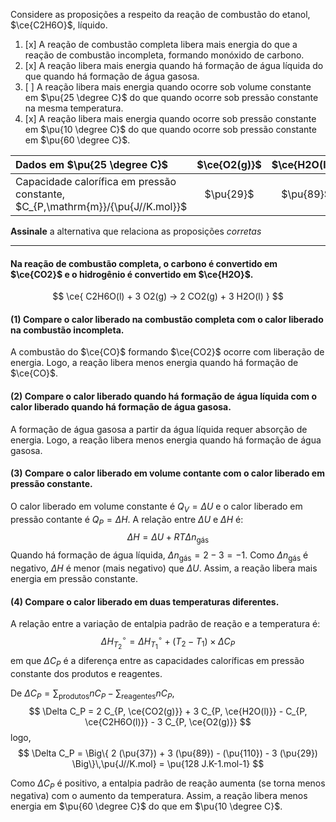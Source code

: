 Considere as proposições a respeito da reação de combustão do etanol, $\ce{C2H6O}$, líquido.

1. [x] A reação de combustão completa libera mais energia do que a reação de combustão incompleta, formando monóxido de carbono.
2. [x] A reação libera mais energia quando há formação de água líquida do que quando há formação de água gasosa.
3. [ ] A reação libera mais energia quando ocorre sob volume constante em $\pu{25 \degree C}$ do que quando ocorre sob pressão constante na mesma temperatura.
4. [x] A reação libera mais energia quando ocorre sob pressão constante em $\pu{10 \degree C}$ do que quando ocorre sob pressão constante em $\pu{60 \degree C}$.

| Dados em $\pu{25 \degree C}$                                                   | $\ce{O2(g)}$ | $\ce{H2O(l)}$ | $\ce{CO2(g)}$ | $\ce{C2H6O(l)}$ |
| :----------------------------------------------------------------------------- | :----------: | :-----------: | :-----------: | :-------------: |
| Capacidade calorífica em pressão constante, $C_{P,\mathrm{m}}/{\pu{J//K.mol}}$ |  $\pu{29}$   |   $\pu{89}$   |   $\pu{37}$   |   $\pu{110}$    |

**Assinale** a alternativa que relaciona as proposições *corretas*

---


####  Na reação de combustão completa, o carbono é convertido em $\ce{CO2}$ e o hidrogênio é convertido em $\ce{H2O}$.

$$
    \ce{ C2H6O(l) + 3 O2(g) -> 2 CO2(g) + 3 H2O(l) }
$$

#### **(1)** Compare o calor liberado na combustão completa com o calor liberado na combustão incompleta.

A combustão do $\ce{CO}$ formando $\ce{CO2}$ ocorre com liberação de energia. Logo, a reação libera menos energia quando há formação de $\ce{CO}$.

#### **(2)** Compare o calor liberado quando há formação de água líquida com o calor liberado quando há formação de água gasosa.

A formação de água gasosa a partir da água líquida requer absorção de energia. Logo, a reação libera menos energia quando há formação de água gasosa.

#### **(3)** Compare o calor liberado em volume contante com o calor liberado em pressão constante.

O calor liberado em volume constante é $Q_V = \Delta U$ e o calor liberado em pressão contante é $Q_P = \Delta H$. A relação entre $\Delta U$ e $\Delta H$ é:
$$
    \Delta H = \Delta U + RT \Delta n_\text{gás}
$$
Quando há formação de água líquida, $\Delta n_\text{gás} = 2 - 3 = -1$. Como $\Delta n_\text{gás}$ é negativo, $\Delta H$ é menor (mais negativo) que $\Delta U$. Assim, a reação libera mais energia em pressão constante.

#### **(4)** Compare o calor liberado em duas temperaturas diferentes.

A relação entre a variação de entalpia padrão de reação e a temperatura é:
$$
    \Delta H_{T_2}^\circ = \Delta H_{T_1}^\circ + (T_2 - T_1) \times \Delta C_P
$$
em que $\Delta C_P$ é a diferença entre as capacidades caloríficas em pressão constante dos produtos e reagentes.

De $\Delta C_P = \sum_\text{produtos} n C_P - \sum_\text{reagentes} n C_P$,
$$
    \Delta C_P 
        = 2 C_{P, \ce{CO2(g)}} + 3 C_{P, \ce{H2O(l)}} - C_{P, \ce{C2H6O(l)}} - 3 C_{P, \ce{O2(g)}}
$$
logo,
$$
    \Delta C_P 
        = \Big\{ 2 (\pu{37}) + 3 (\pu{89}) - (\pu{110}) - 3 (\pu{29}) \Big\}\,\pu{J//K.mol}
        = \pu{128 J.K-1.mol-1}
$$

Como $\Delta C_P$ é positivo, a entalpia padrão de reação aumenta (se torna menos negativa) com o aumento da temperatura. Assim, a reação libera menos energia em $\pu{60 \degree C}$ do que em $\pu{10 \degree C}$.
